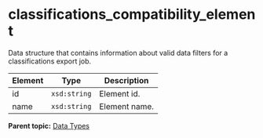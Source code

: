 # classifications_compatibility_element

Data structure that contains information about valid data filters for a classifications export job.

|Element|Type|Description|
|-------|----|-----------|
|id|`xsd:string` |Element id.|
|name|`xsd:string` |Element name.|

**Parent topic:** [Data Types](../data_types/classifications_data_types.md)


